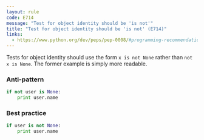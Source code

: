 ```yaml
---
layout: rule
code: E714
message: "Test for object identity should be 'is not'"
title: "Test for object identity should be 'is not' (E714)"
links:
  - https://www.python.org/dev/peps/pep-0008/#programming-recommendations
---
```


Tests for object identity should use the form `x is not None` rather than `not x is None`. The former example is simply more readable.

### Anti-pattern

```python
if not user is None:
    print user.name
```

### Best practice

```python
if user is not None:
    print user.name
```
